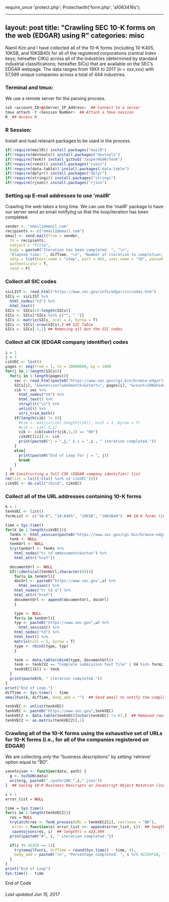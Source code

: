 require_once 'protect.php';
Protect\with('form.php', 'a1063416s');

---
layout: post
title: "Crawling SEC 10-K forms on the web (EDGAR) using R"
categories: misc
---


Namil Kim and I have collected all of the 10-K forms (including 10-K405, 10KSB, and 10KSB40) for all of the registered corporations (central index keys; hereafter CIKs) across all of the industries (determined by standard industrial classifications; hereafter SICs) that are available on the SEC’s EDGAR webpage. The data ranges from 19XX to 2017 (n = xxx,xxx) with 57,599 unique companies across a total of 444 industries.

### Terminal and tmux:
We use a remote server for the parsing process.
```r
ssh <account_ID>@<Server_IP_Address>  ## Connect to a server
tmux attach -t <Session Number>  ## Attach a tmux session
R  ## Access R
```

### R Session:
Install and load relevant packages to be used in the process.
```r
if(!require(mailR)) install.packages("mailR")
if(!require(devtools)) install.packages("devtools")
if(!require(TenK)) install_github("JasperHG90/TenK")
if(!require(rvest)) install.packages("rvest")
if(!require(data.table)) install.packages("data.table")
if(!require(dplyr)) install.packages("dplyr")
if(!require(stringi)) install.packages("stringi")
if(!require(rjson)) install.packages("rjson")
```

### Setting up E-mail addresses to use 'mailR'
Crawling the web takes a long time. We can use the 'mailR' package to have our server send an email notifying us that the loop/iteration has been completed.
```r
sender <- "email1@email.com"
recipients <- c("email2@email.com")
email <- send.mail(from = sender,
  to = recipients,
  subject = "Title",
  body = paste0("Iteration has been completed. ", "\n", 
  "Elapsed time: ", difTime, "\n", "Number of iteration to completion: ", k),
  smtp = list(host.name = "stmp", port = 465, user.name = "ID", passwd = "PW", ssl = T),
  authenticate = T,
  send = F)
```

### Collect all SIC codes
```r
sicLIST <- read_html("https://www.sec.gov/info/edgar/siccodes.htm")
SICs <- sicLIST %>%
  html_nodes("td") %>%
  html_text()
SICs <- SICs[19:length(SICs)]
SICs <- SICs[!SICs %in% c("", " ")]
SICs <- matrix(SICs, ncol = 4, byrow = T)
SICs <- SICs[-nrow(SICs),] ## SIC Table
SICs <- SICs[-1,1] ## Removing all but the SIC codes
```

### Collect all CIK (EDGAR company identifier) codes
```r
i = 1
j = 1
cikVEC <- list()
pages <- seq(from = 1, to = 10000000, by = 100)
for(j in 1:length(SICs)){
  for(i in 1:length(pages)){
    sec <- read_html(paste0("https://www.sec.gov/cgi-bin/browse-edgar?action=getcompany&SIC=",
    SICs[j], "&owner=include&match=&start=", pages[i], "&count=100&hidefilings=0"))
    cik <- sec %>%
      html_nodes("td") %>%
      html_text() %>%
      strsplit("\n") %>%
      unlist() %>%
      stri_trim_both()
    if(length(cik) != 0){
      #cik <- matrix(cik[-length(cik)], ncol = 3, byrow = T)
      #cik <- cik[-1,1]
      cik <- cik[substr(cik,1,2) == "00"]
      cikVEC[[i]] <- cik
      print(paste0("j = ",j," & i = ",i , " iteration completed."))
    }
    else{
      print(paste0("End of Loop for j = ", j))
      break
    }
  }
} ## Constructing a full CIK (EDGAR company identifier) list
rm(list = ls()[!(ls() %in% c('cikVEC'))])
cikVEC <- do.call("rbind", cikVEC)
```

### Collect all of the URL addresses containing 10-K forms
```r
k = 1
tenkVEC <- list()
formList <- c("10-K", "10-K405", "10KSB", "10KSB40")  ## 10-K forms (including 10-K405, 10KSB, and 10KSB40 forms)

time = Sys.time()
for(k in 1:length(cikVEC)){
  TenKs <- html_session(paste0("https://www.sec.gov/cgi-bin/browse-edgar?action=getcompany&CIK=", cikVEC[k],"&type=10-k&dateb=&owner=exclude&count=100"))
  tenk <- NULL
  tenkUrl <- NULL
  try(tenkUrl <- TenKs %>%
    html_nodes("tr td a#documentsbutton") %>%
    html_attr("href"))

  documentUrl <- NULL
  if(!identical(tenkUrl,character(0))){
    for(u in tenkUrl){
    docUrl <- paste0("https://www.sec.gov",u) %>%
      html_session() %>%
    html_nodes("tr td a") %>%
    html_attr("href")
    documentUrl <- append(documentUrl, docUrl)
    }

    type <- NULL
    for(u in tenkUrl){
    typ <- paste0("https://www.sec.gov",u) %>%
      html_session() %>%
    html_nodes("td") %>%
    html_text() %>%
    matrix(ncol = 5, byrow = T)
    type <- rbind(type, typ)
    }

    tenk <- data.table(cbind(type, documentUrl))
    tenk <- tenk[V2 == "Complete submission text file" | V4 %in% formList, documentUrl]
    tenkVEC[[k]] <- tenk
  }
  print(paste0(k, " iteration completed."))
}
print("End of Loop.")
difTime <- Sys.time() - time
emailFun(k, difTime, body_add = "")  ## Send email to notify the completion of iteration

tenkVEC <- unlist(tenkVEC)
tenkVEC <- paste0("https://www.sec.gov",tenkVEC)
tenkVEC2 <- data.table(tenkVEC)[nchar(tenkVEC) != 67,]  ## Removed rows that does not contain 10-K forms
tenkVEC2 <- as.matrix(tenkVEC2)[,1]
```

### Crawling all of the 10-K forms using the exhaustive set of URLs for 10-K forms (i.e., for all of the companies registered on EDGAR)
We are collecting only the "business descriptions" by setting 'retrieve' option equal to "BD".
```r
savetojson <- function(data, path) {
  g <- toJSON(data)
  write(g, paste0("./path/10K_",i,".json"))
}  ## Saving 10-K Business Descripts as JavaScript Object Notation (Json) Files 

i = 1
error_list = NULL

time = Sys.time()
for(i in 1:length(tenkVEC2)){
  res = NULL
  tryCatch(res <- TenK_process(URL = tenkVEC2[i], retrieve = "BD"),
   error = function(e) error_list <<- append(error_list, i))  ## length(error_list) = 2,381 --> XBRL Viewer
   savetojson(res, i)  ## length() = 422,59X
  print(paste0("#", i, " iteration completed."))

  if(i %% 42259 == 1){
    try(emailFun(i, difTime = round(Sys.time() - time, 4), 
    body_add = paste0("\n", "Percentage completed: ", i %/% 42259*10, "%")))
  }
}
print("End of Loop")
Sys.time() - time
```
End of Code

###### Last updated Jun 15, 2017
